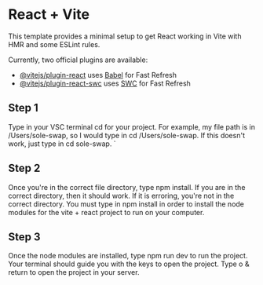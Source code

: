 # React + Vite

This template provides a minimal setup to get React working in Vite with HMR and some ESLint rules.

Currently, two official plugins are available:

- [@vitejs/plugin-react](https://github.com/vitejs/vite-plugin-react/blob/main/packages/plugin-react/README.md) uses [Babel](https://babeljs.io/) for Fast Refresh
- [@vitejs/plugin-react-swc](https://github.com/vitejs/vite-plugin-react-swc) uses [SWC](https://swc.rs/) for Fast Refresh



<h2><B> Step 1 </h2> </b>
Type in your VSC terminal cd <your file path> for your project. For example, my file path is in /Users/sole-swap, so I would type in cd /Users/sole-swap. If this doesn't work, just type in cd sole-swap. `

<h2><B> Step 2 </h2> </b>
Once you're in the correct file directory, type npm install. If you are in the correct directory, then it should work. If it is erroring, you're not in the correct directory. You must type in npm install in order to install the node modules for the vite + react project to run on your computer.

<h2><B> Step 3 </h2> </b>
Once the node modules are installed, type npm run dev to run the project. Your terminal should guide you with the keys to open the project. Type o & return to open the project in your server. 
